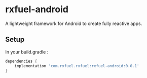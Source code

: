 # rxfuel-android
A lightweight framework for Android to create fully reactive apps.

## Setup

In your build.gradle :

```gradle
dependencies {
    implementation 'com.rxfuel.rxfuel:rxfuel-android:0.0.1'
}
```

